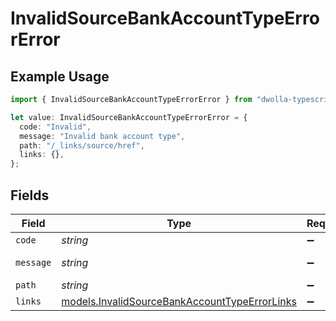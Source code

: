 # InvalidSourceBankAccountTypeErrorError

## Example Usage

```typescript
import { InvalidSourceBankAccountTypeErrorError } from "dwolla-typescript/models";

let value: InvalidSourceBankAccountTypeErrorError = {
  code: "Invalid",
  message: "Invalid bank account type",
  path: "/_links/source/href",
  links: {},
};
```

## Fields

| Field                                                                                                | Type                                                                                                 | Required                                                                                             | Description                                                                                          | Example                                                                                              |
| ---------------------------------------------------------------------------------------------------- | ---------------------------------------------------------------------------------------------------- | ---------------------------------------------------------------------------------------------------- | ---------------------------------------------------------------------------------------------------- | ---------------------------------------------------------------------------------------------------- |
| `code`                                                                                               | *string*                                                                                             | :heavy_minus_sign:                                                                                   | N/A                                                                                                  | Invalid                                                                                              |
| `message`                                                                                            | *string*                                                                                             | :heavy_minus_sign:                                                                                   | N/A                                                                                                  | Invalid bank account type                                                                            |
| `path`                                                                                               | *string*                                                                                             | :heavy_minus_sign:                                                                                   | N/A                                                                                                  | /_links/source/href                                                                                  |
| `links`                                                                                              | [models.InvalidSourceBankAccountTypeErrorLinks](../models/invalidsourcebankaccounttypeerrorlinks.md) | :heavy_minus_sign:                                                                                   | N/A                                                                                                  | {}                                                                                                   |
